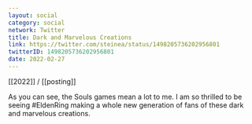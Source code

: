 ```yaml
---
layout: social
category: social
network: Twitter
title: Dark and Marvelous Creations
link: https://twitter.com/steinea/status/1498205736202956801
twitterID: 1498205736202956801
date: 2022-02-27
---
```


[[2022]] / [[posting]]

As you can see, the Souls games mean a lot to me. I am so thrilled to be seeing #EldenRing making a whole new generation of fans of these dark and marvelous creations.

